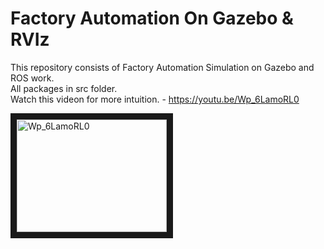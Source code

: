 # Factory Automation On Gazebo & RVIz
This repository consists of Factory Automation Simulation on Gazebo and ROS work.    
All packages in src folder.     
Watch this videon for more intuition. - https://youtu.be/Wp_6LamoRL0

    
    
<a href="http://www.youtube.com/watch?feature=player_embedded&v=Wp_6LamoRL0" target="_blank"><img src="http://img.youtube.com/vi/Wp_6LamoRL0/0.jpg" alt="Wp_6LamoRL0" width="240" height="180" border="10" /></a>
